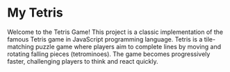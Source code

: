 # My Tetris

Welcome to the Tetris Game! This project is a classic implementation of the famous Tetris game in JavaScript programming language. Tetris is a tile-matching puzzle game where players aim to complete lines by moving and rotating falling pieces (tetrominoes). The game becomes progressively faster, challenging players to think and react quickly.
